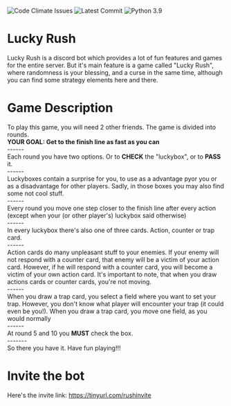 ![Code Climate Issues](https://img.shields.io/codeclimate/issues/OvieDev/lucky-rush?logo=Code%20Climate)
![Latest Commit](https://img.shields.io/github/last-commit/OvieDev/lucky-rush?label=Latest%20Commit)
![Python 3.9](https://img.shields.io/static/v1?label=python&message=3.9&color=brightgreen&logo=python)
# Lucky Rush
Lucky Rush is a discord bot which provides a lot of fun features and games for the entire server. But it's main feature is
a game called "Lucky Rush", where randomness is your blessing, and a curse in the same time, although you can find some
strategy elements here and there.

# Game Description
To play this game, you will need 2 other friends. The game is divided into rounds.\
**YOUR GOAL: Get to the finish line as fast as you can**\
\------\
Each round you have two options. Or to **CHECK** the "luckybox", or to **PASS** it.\
\------\
Luckyboxes contain a surprise for you, to use as a advantage pyor you or as a disadvantage for other players. Sadly, in those boxes you may also find some not cool stuff.\
\------\
Every round you move one step closer to the finish line after every action (except when your (or other player's) luckybox said otherwise) \
\------\
In every luckybox there's also one of three cards. Action, counter or trap card.\
\------\
Action cards do many unpleasant stuff to your enemies. If your enemy will not respond with a counter card, that enemy will be a victim of your action card.
However, if he will respond with a counter card, you will become a victim of your own action card. It's important to note, that when you draw actions cards or counter cards, you're not moving.\
\------\
When you draw a trap card, you select a field where you want to set your trap. However, you don't know what player will encounter your trap (it could even be you!). When you draw a trap card, you move one field, as you would normally\
\------\
At round 5 and 10 you **MUST** check the box.\
\-------\
So there you have it. Have fun playing!!!

# Invite the bot
Here's the invite link: https://tinyurl.com/rushinvite
